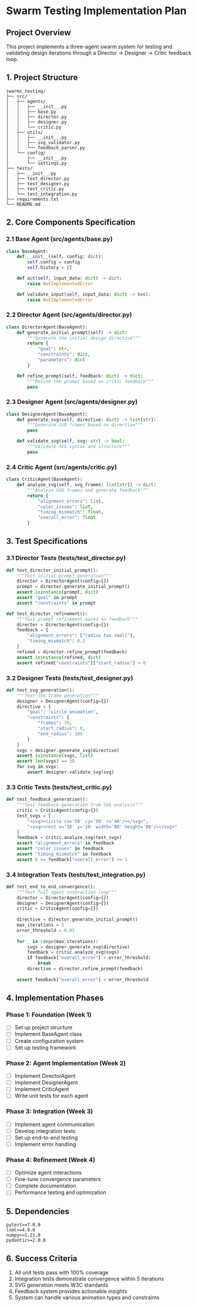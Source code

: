# Swarm Testing Implementation Plan

## Project Overview
This project implements a three-agent swarm system for testing and validating design iterations through a Director → Designer → Critic feedback loop.

## 1. Project Structure
```
swarms_testing/
├── src/
│   ├── agents/
│   │   ├── __init__.py
│   │   ├── base.py
│   │   ├── director.py
│   │   ├── designer.py
│   │   └── critic.py
│   ├── utils/
│   │   ├── __init__.py
│   │   ├── svg_validator.py
│   │   └── feedback_parser.py
│   └── config/
│       ├── __init__.py
│       └── settings.py
├── tests/
│   ├── __init__.py
│   ├── test_director.py
│   ├── test_designer.py
│   ├── test_critic.py
│   └── test_integration.py
├── requirements.txt
└── README.md
```

## 2. Core Components Specification

### 2.1 Base Agent (src/agents/base.py)
```python
class BaseAgent:
    def __init__(self, config: dict):
        self.config = config
        self.history = []

    def act(self, input_data: dict) -> dict:
        raise NotImplementedError

    def validate_input(self, input_data: dict) -> bool:
        raise NotImplementedError
```

### 2.2 Director Agent (src/agents/director.py)
```python
class DirectorAgent(BaseAgent):
    def generate_initial_prompt(self) -> dict:
        """Generate the initial design directive"""
        return {
            "goal": str,
            "constraints": dict,
            "parameters": dict
        }

    def refine_prompt(self, feedback: dict) -> dict:
        """Refine the prompt based on critic feedback"""
        pass
```

### 2.3 Designer Agent (src/agents/designer.py)
```python
class DesignerAgent(BaseAgent):
    def generate_svg(self, directive: dict) -> list[str]:
        """Generate SVG frames based on directive"""
        pass

    def validate_svg(self, svg: str) -> bool:
        """Validate SVG syntax and structure"""
        pass
```

### 2.4 Critic Agent (src/agents/critic.py)
```python
class CriticAgent(BaseAgent):
    def analyze_svg(self, svg_frames: list[str]) -> dict:
        """Analyze SVG frames and generate feedback"""
        return {
            "alignment_errors": list,
            "color_issues": list,
            "timing_mismatch": float,
            "overall_error": float
        }
```

## 3. Test Specifications

### 3.1 Director Tests (tests/test_director.py)
```python
def test_director_initial_prompt():
    """Test initial prompt generation"""
    director = DirectorAgent(config={})
    prompt = director.generate_initial_prompt()
    assert isinstance(prompt, dict)
    assert "goal" in prompt
    assert "constraints" in prompt

def test_director_refinement():
    """Test prompt refinement based on feedback"""
    director = DirectorAgent(config={})
    feedback = {
        "alignment_errors": ["radius too small"],
        "timing_mismatch": 0.2
    }
    refined = director.refine_prompt(feedback)
    assert isinstance(refined, dict)
    assert refined["constraints"]["start_radius"] > 0
```

### 3.2 Designer Tests (tests/test_designer.py)
```python
def test_svg_generation():
    """Test SVG frame generation"""
    designer = DesignerAgent(config={})
    directive = {
        "goal": "circle animation",
        "constraints": {
            "frames": 30,
            "start_radius": 0,
            "end_radius": 100
        }
    }
    svgs = designer.generate_svg(directive)
    assert isinstance(svgs, list)
    assert len(svgs) == 30
    for svg in svgs:
        assert designer.validate_svg(svg)
```

### 3.3 Critic Tests (tests/test_critic.py)
```python
def test_feedback_generation():
    """Test feedback generation from SVG analysis"""
    critic = CriticAgent(config={})
    test_svgs = [
        "<svg><circle cx='50' cy='50' r='40'/></svg>",
        "<svg><rect x='10' y='10' width='80' height='80'/></svg>"
    ]
    feedback = critic.analyze_svg(test_svgs)
    assert "alignment_errors" in feedback
    assert "color_issues" in feedback
    assert "timing_mismatch" in feedback
    assert 0 <= feedback["overall_error"] <= 1
```

### 3.4 Integration Tests (tests/test_integration.py)
```python
def test_end_to_end_convergence():
    """Test full agent interaction loop"""
    director = DirectorAgent(config={})
    designer = DesignerAgent(config={})
    critic = CriticAgent(config={})
    
    directive = director.generate_initial_prompt()
    max_iterations = 5
    error_threshold = 0.05
    
    for _ in range(max_iterations):
        svgs = designer.generate_svg(directive)
        feedback = critic.analyze_svg(svgs)
        if feedback["overall_error"] < error_threshold:
            break
        directive = director.refine_prompt(feedback)
    
    assert feedback["overall_error"] < error_threshold
```

## 4. Implementation Phases

### Phase 1: Foundation (Week 1)
- [ ] Set up project structure
- [ ] Implement BaseAgent class
- [ ] Create configuration system
- [ ] Set up testing framework

### Phase 2: Agent Implementation (Week 2)
- [ ] Implement DirectorAgent
- [ ] Implement DesignerAgent
- [ ] Implement CriticAgent
- [ ] Write unit tests for each agent

### Phase 3: Integration (Week 3)
- [ ] Implement agent communication
- [ ] Develop integration tests
- [ ] Set up end-to-end testing
- [ ] Implement error handling

### Phase 4: Refinement (Week 4)
- [ ] Optimize agent interactions
- [ ] Fine-tune convergence parameters
- [ ] Complete documentation
- [ ] Performance testing and optimization

## 5. Dependencies
```
pytest>=7.0.0
lxml>=4.9.0
numpy>=1.21.0
pydantic>=2.0.0
```

## 6. Success Criteria
1. All unit tests pass with 100% coverage
2. Integration tests demonstrate convergence within 5 iterations
3. SVG generation meets W3C standards
4. Feedback system provides actionable insights
5. System can handle various animation types and constraints 